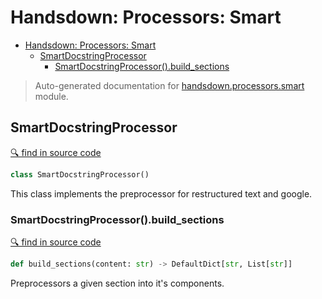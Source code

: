 # Handsdown: Processors: Smart

- [Handsdown: Processors: Smart](#handsdown-processors-smart)
  - [SmartDocstringProcessor](#smartdocstringprocessor)
    - [SmartDocstringProcessor().build_sections](#smartdocstringprocessorbuild_sections)

> Auto-generated documentation for [handsdown.processors.smart](../handsdown/processors/smart.py) module.

## SmartDocstringProcessor

[🔍 find in source code](../handsdown/processors/smart.py#L9)

```python
class SmartDocstringProcessor()
```

This class implements the preprocessor for restructured text and google.

### SmartDocstringProcessor().build_sections

[🔍 find in source code](../handsdown/processors/smart.py#L22)

```python
def build_sections(content: str) -> DefaultDict[str, List[str]]
```

Preprocessors a given section into it's components.
